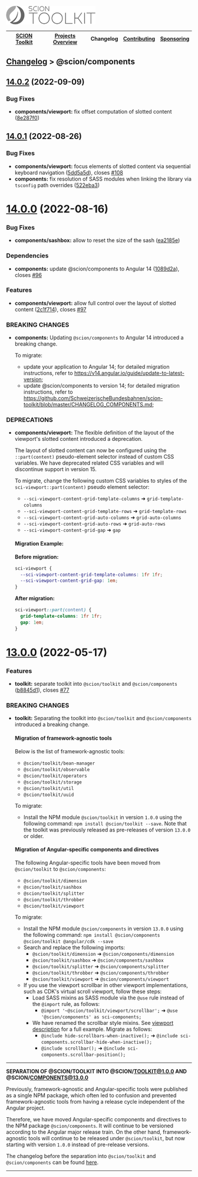 <a href="/README.md"><img src="/resources/branding/scion-toolkit-banner.svg" height="50" alt="SCION Toolkit"></a>

| [SCION Toolkit][menu-home] | [Projects Overview][menu-projects-overview] | Changelog | [Contributing][menu-contributing] | [Sponsoring][menu-sponsoring] |  
| --- | --- | --- | --- | --- |

## [Changelog][menu-changelog] > @scion/components


## [14.0.2](https://github.com/SchweizerischeBundesbahnen/scion-toolkit/compare/components-14.0.1...components-14.0.2) (2022-09-09)


### Bug Fixes

* **components/viewport:** fix offset computation of slotted content ([8e287f0](https://github.com/SchweizerischeBundesbahnen/scion-toolkit/commit/8e287f0d2a05eb56bb05b8c59a65f4ef3ae44ee0))



## [14.0.1](https://github.com/SchweizerischeBundesbahnen/scion-toolkit/compare/components-14.0.0...components-14.0.1) (2022-08-26)


### Bug Fixes

* **components/viewport:** focus elements of slotted content via sequential keyboard navigation ([5dd5a5d](https://github.com/SchweizerischeBundesbahnen/scion-toolkit/commit/5dd5a5da1dc2de043489b7fe614400a265eca40b)), closes [#108](https://github.com/SchweizerischeBundesbahnen/scion-toolkit/issues/108)
* **components:** fix resolution of SASS modules when linking the library via `tsconfig` path overrides ([522eba3](https://github.com/SchweizerischeBundesbahnen/scion-toolkit/commit/522eba30d50dd347df4db680da49d1ae27173722))



# [14.0.0](https://github.com/SchweizerischeBundesbahnen/scion-toolkit/compare/components-13.0.0...components-14.0.0) (2022-08-16)


### Bug Fixes

* **components/sashbox:** allow to reset the size of the sash ([ea2185e](https://github.com/SchweizerischeBundesbahnen/scion-toolkit/commit/ea2185e40afa3c746a1b72c30085b246552d8e09))


### Dependencies

* **components:** update @scion/components to Angular 14 ([1089d2a](https://github.com/SchweizerischeBundesbahnen/scion-toolkit/commit/1089d2aa042759168fe867a47c338edb99593de4)), closes [#96](https://github.com/SchweizerischeBundesbahnen/scion-toolkit/issues/96)


### Features

* **components/viewport:** allow full control over the layout of slotted content ([2c1f714](https://github.com/SchweizerischeBundesbahnen/scion-toolkit/commit/2c1f714e74b2c0eafe04bd9322c0c8b70d2c354b)), closes [#97](https://github.com/SchweizerischeBundesbahnen/scion-toolkit/issues/97)


### BREAKING CHANGES

* **components:** Updating `@scion/components` to Angular 14 introduced a breaking change.

  To migrate:
  - update your application to Angular 14; for detailed migration instructions, refer to https://v14.angular.io/guide/update-to-latest-version;
  - update @scion/components to version 14; for detailed migration instructions, refer to https://github.com/SchweizerischeBundesbahnen/scion-toolkit/blob/master/CHANGELOG_COMPONENTS.md;


### DEPRECATIONS

* **components/viewport:** The flexible definition of the layout of the viewport's slotted content introduced a deprecation.

  The layout of slotted content can now be configured using the `::part(content)` pseudo-element selector instead of custom CSS variables. We have deprecated related CSS variables and will discontinue support in version 15.
  
  To migrate, change the following custom CSS variables to styles of the `sci-viewport::part(content)` pseudo element selector:
  - `--sci-viewport-content-grid-template-columns` ➜ `grid-template-columns`
  - `--sci-viewport-content-grid-template-rows` ➜ `grid-template-rows`
  - `--sci-viewport-content-grid-auto-columns` ➜ `grid-auto-columns`
  - `--sci-viewport-content-grid-auto-rows` ➜ `grid-auto-rows`
  - `--sci-viewport-content-grid-gap` ➜ `gap`

  #### Migration Example:
  
  **Before migration:**
  ```css
  sci-viewport {
    --sci-viewport-content-grid-template-columns: 1fr 1fr;
    --sci-viewport-content-grid-gap: 1em;
  }
  ```
  
  **After migration:**
  ```css
  sci-viewport::part(content) {
    grid-template-columns: 1fr 1fr;
    gap: 1em;
  }
  ```

# [13.0.0](https://github.com/SchweizerischeBundesbahnen/scion-toolkit/compare/13.0.0-beta.2...components-13.0.0) (2022-05-17)


### Features

* **toolkit:** separate toolkit into `@scion/toolkit` and `@scion/components` ([b8845d1](https://github.com/SchweizerischeBundesbahnen/scion-toolkit/commit/b8845d1aad38f9e1e8c3b4b9ad61966987a6cb75)), closes [#77](https://github.com/SchweizerischeBundesbahnen/scion-toolkit/issues/77)


### BREAKING CHANGES

* **toolkit:** Separating the toolkit into `@scion/toolkit` and `@scion/components` introduced a breaking change.

  #### Migration of framework-agnostic tools
  
  Below is the list of framework-agnostic tools:
  - `@scion/toolkit/bean-manager`
  - `@scion/toolkit/observable`
  - `@scion/toolkit/operators`
  - `@scion/toolkit/storage`
  - `@scion/toolkit/util`
  - `@scion/toolkit/uuid`
  
  To migrate:
  - Install the NPM module `@scion/toolkit` in version `1.0.0` using the following command: `npm install @scion/toolkit --save`. Note that the toolkit was previously released as pre-releases of version `13.0.0` or older.
  
  #### Migration of Angular-specific components and directives
  
  The following Angular-specific tools have been moved from `@scion/toolkit` to `@scion/components`:
  - `@scion/toolkit/dimension`
  - `@scion/toolkit/sashbox`
  - `@scion/toolkit/splitter`
  - `@scion/toolkit/throbber`
  - `@scion/toolkit/viewport`
  
  To migrate:
  - Install the NPM module `@scion/components` in version `13.0.0` using the following command: `npm install @scion/components @scion/toolkit @angular/cdk --save`
  - Search and replace the following imports:
    - `@scion/toolkit/dimension` ➜ `@scion/components/dimension`
    - `@scion/toolkit/sashbox` ➜ `@scion/components/sashbox`
    - `@scion/toolkit/splitter` ➜ `@scion/components/splitter`
    - `@scion/toolkit/throbber` ➜ `@scion/components/throbber`
    - `@scion/toolkit/viewport` ➜ `@scion/components/viewport`
  - If you use the viewport scrollbar in other viewport implementations, such as CDK's virtual scroll viewport, follow these steps:
    - Load SASS mixins as SASS module via the `@use` rule instead of the `@import` rule, as follows:
      - `@import '~@scion/toolkit/viewport/scrollbar';` ➜ `@use '@scion/components' as sci-components;`
    - We have renamed the scrollbar style mixins. See  [viewport description](https://github.com/SchweizerischeBundesbahnen/scion-toolkit/blob/master/docs/site/tools/viewport.md) for a full example. Migrate as follows:
      - `@include hide-scrollbars-when-inactive();` ➜ `@include sci-components.scrollbar-hide-when-inactive();`
      - `@include scrollbar();` ➜ `@include sci-components.scrollbar-position();`



***
**SEPARATION OF @SCION/TOOLKIT INTO @SCION/TOOLKIT@1.0.0 AND @SCION/COMPONENTS@13.0.0**

Previously, framework-agnostic and Angular-specific tools were published as a single NPM package, which often led to confusion and prevented framework-agnostic tools from having a release cycle independent of the Angular project.

Therefore, we have moved Angular-specific components and directives to the NPM package `@scion/components`. It will continue to be versioned according to the Angular major release train. On the other hand, framework-agnostic tools will continue to be released under `@scion/toolkit`, but now starting with version `1.0.0` instead of pre-release versions.

The changelog before the separation into `@scion/toolkit` and `@scion/components` can be found [here](/docs/site/changelog-toolkit/changelog.md).

***

[menu-home]: /README.md
[menu-projects-overview]: /docs/site/projects-overview.md
[menu-changelog]: /docs/site/changelog.md
[menu-contributing]: /CONTRIBUTING.md
[menu-sponsoring]: /docs/site/sponsoring.md
